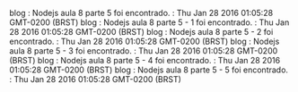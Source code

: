blog : Nodejs aula 8 parte 5 foi encontrado. : Thu Jan 28 2016 01:05:28 GMT-0200 (BRST) 
blog : Nodejs aula 8 parte 5 - 1 foi encontrado. : Thu Jan 28 2016 01:05:28 GMT-0200 (BRST) 
blog : Nodejs aula 8 parte 5 - 2 foi encontrado. : Thu Jan 28 2016 01:05:28 GMT-0200 (BRST) 
blog : Nodejs aula 8 parte 5 - 3 foi encontrado. : Thu Jan 28 2016 01:05:28 GMT-0200 (BRST) 
blog : Nodejs aula 8 parte 5 - 4 foi encontrado. : Thu Jan 28 2016 01:05:28 GMT-0200 (BRST) 
blog : Nodejs aula 8 parte 5 - 5 foi encontrado. : Thu Jan 28 2016 01:05:28 GMT-0200 (BRST) 
